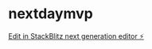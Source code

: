 # nextdaymvp

[Edit in StackBlitz next generation editor ⚡️](https://stackblitz.com/~/github.com/TechIntegrationLabs/nextdaymvp)